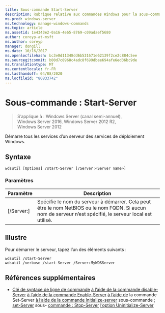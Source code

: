 ```yaml
---
title: Sous-commande Start-Server
description: Rubrique relative aux commandes Windows pour la sous-commande Start-Server, qui démarre tous les services d’un serveur des services de déploiement Windows.
ms.prod: windows-server
ms.technology: manage-windows-commands
ms.topic: article
ms.assetid: 1e4343e2-0a16-4e65-8769-c09adaef5680
author: coreyp-at-msft
ms.author: coreyp
manager: dongill
ms.date: 10/16/2017
ms.openlocfilehash: bc3e0d11348dd6b531671e62139f2ce2c884c5ee
ms.sourcegitcommit: b00d7c8968c4adc8f699dbee694afe6ed36bc9de
ms.translationtype: MT
ms.contentlocale: fr-FR
ms.lasthandoff: 04/08/2020
ms.locfileid: "80833742"
---
```

# <a name="subcommand-start-server"></a>Sous-commande : Start-Server

>S’applique à : Windows Server (canal semi-annuel), Windows Server 2016, Windows Server 2012 R2, Windows Server 2012

Démarre tous les services d’un serveur des services de déploiement Windows.

## <a name="syntax"></a>Syntaxe
```
wdsutil [Options] /start-Server [/Server:<Server name>]
```
### <a name="parameters"></a>Paramètres
|Paramètre|Description|
|-------|--------|
|[/Server:<Server name>]|Spécifie le nom du serveur à démarrer. Cela peut être le nom NetBIOS ou le nom FQDN. Si aucun nom de serveur n’est spécifié, le serveur local est utilisé.|
## <a name="examples"></a><a name=BKMK_examples></a>Illustre
Pour démarrer le serveur, tapez l’un des éléments suivants :
```
wdsutil /start-Server
wdsutil /verbose /start-Server /Server:MyWDSServer
```
## <a name="additional-references"></a>Références supplémentaires
- [Clé de syntaxe de ligne de commande](command-line-syntax-key.md)
[à l’aide de la commande disable-Server](using-the-disable-server-command.md)
[à l’aide de la commande Enable-Server](using-the-enable-server-command.md)
[à l’aide de](using-the-get-server-command.md) la commande Set-Server
[à l’aide de la commande Initialize-server](using-the-initialize-server-command.md)
sous-commande [: set-Server](subcommand-set-server.md)
sous- [commande : Stop-Server](subcommand-stop-server.md)
[l’option Uninitialize-Server](the-uninitialize-server-option.md)

